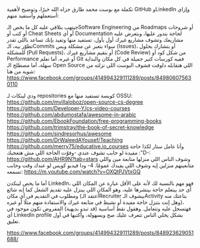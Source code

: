 تكملة مع بوست محمد طارق جزاه الله خيرًا، وتوضيح لأهمية GitHub وLinkedIn وإزاي أستعملهم وأستفيد منهم:

جيتهب بتلاقي عليه كل ما يخص الـSoftware Engineering من Roadmaps أو شروحات أو كتب أو Cheat Sheets أو أي Documentation لحاجة بتدور عليها، وبتعرض عليه مشاريعك وتشوف مشاريع غيرك أول بأول، تستفيد منها وتفيد بإنك تساعد باللي تقدر تطوّر بيه، الـCommits سواء بتعبر عن مشكلة وبس (Issues)، أو بتشارك بحلول للمشكلة (Pull Requests)، أو بتقيم مشاريع غيرك (Code Review) من شكل كود أو Performance أو غيره، أما تعلم Git ففيه كورسات كتير جميلة في كل مكان والبداية سهلة، أما مصطلح الـ Open Source اللي هنقابله دلوقت فشوف البوست اللي نزلته من شوية من هنا:
https://www.facebook.com/groups/414994329111289/posts/849806075630110

ودي لينكات لـ repositories كويسة تستفيد منها مع OSSU:
https://github.com/mvillaloboz/open-source-cs-degree
https://github.com/Developer-Y/cs-video-courses
https://github.com/abdumostafa/awesome-in-arabic
https://github.com/EbookFoundation/free-programming-books
https://github.com/trimstray/the-book-of-secret-knowledge
https://github.com/sindresorhus/awesome
https://github.com/DrWaleedAYousef/Teaching
https://github.com/merry75/educative.io_courses
وأنا عامل ستار لكذا حاجة مفيدة لو حابب تشوف عندي -وفوّت الحاجة اللي مش هتعجبك :"D-:
https://github.com/AHR9N?tab=stars
وشوف الناس اللي منزلها متابعة مين واللي متابعينهم منزلين إيه وشوف اللي يفيدك عمومًا.
4- ودا فيديو كويس لو عندك وقت وحابب تسمعه:
https://m.youtube.com/watch?v=OXQtPJVtxGQ

أما ما يخص لينكدن LinkedIn، فهو مهم بالنسبة لك لأنه على الأقل عبارة عن المكان اللي أي حد بيتعلم حاجة بينشرها عليه، وهو المكان اللي بينزل عليه تقديم الشغل كما إنه شائع ومطلوب في التقديم في أي مكان (أعتقد الـRecruiter بيشوف الـActivity بتاعتك منه وهل إنت بتنزل حاجة مفيدة أو نشيط في متابعة غيرك والاستفادة منهم مثلًا أو غيره)، فهتسجل عليه وتتعامل.
وهقول نقط أساسية (قد تبدو بديهية) المفروض تكون موجود في أي LinkedIn profile بشكل يخلي الناس تتعرف عليك صح وبسهولة، وأكتبها في أول تعليق.

https://www.facebook.com/groups/414994329111289/posts/848923629051688/
